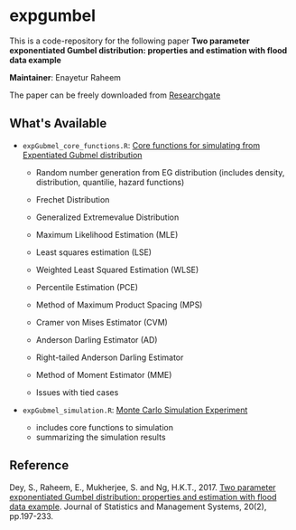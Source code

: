 # expgumbel

This is a code-repository for the following paper **Two parameter exponentiated Gumbel distribution: properties and estimation with flood data example**

__Maintainer__: Enayetur Raheem

The paper can be freely downloaded from [Researchgate](https://www.researchgate.net/profile/Sanku-Dey/publication/313965705_Two_Parameter_Exponentiated_Gumbel_Distribution_Properties_and_Estimation_with_Flood_Data/links/58fb79b6aca2723d79d841bc/Two-Parameter-Exponentiated-Gumbel-Distribution-Properties-and-Estimation-with-Flood-Data.pdf)

## What's Available

- `expGubmel_core_functions.R`: [Core functions for simulating from Expentiated Gubmel distribution](https://github.com/raheems/expgumbel/blob/main/expGumbel_core_functions.R)

  - Random number generation from EG distribution (includes density, distribution, quantilie, hazard functions)
  
  - Frechet Distribution
  - Generalized Extremevalue Distribution
  - Maximum Likelihood Estimation (MLE)
  - Least squares estimation (LSE)
  - Weighted Least Squared Estimation (WLSE)
  - Percentile Estimation (PCE)
  - Method of Maximum Product Spacing (MPS)
  - Cramer von Mises Estimator (CVM)
  - Anderson Darling Estimator (AD)
  - Right-tailed Anderson Darling Estimator
  - Method of Moment Estimator (MME)
  - Issues with tied cases
  
- `expGubmel_simulation.R`: [Monte Carlo Simulation Experiment](https://github.com/raheems/expgumbel/blob/main/expGumbel_simulation.R)

  - includes core functions to simulation
  - summarizing the simulation results


## Reference

Dey, S., Raheem, E., Mukherjee, S. and Ng, H.K.T., 2017. [Two parameter exponentiated Gumbel distribution: properties and estimation with flood data example](https://www.tandfonline.com/doi/abs/10.1080/09720510.2016.1228261). Journal of Statistics and Management Systems, 20(2), pp.197-233.

